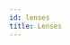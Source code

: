 ```yaml
---
id: lenses
title: Lenses
---
```


<!--
Great! You just learnt about creating positions in a search space.
You might be asking yourself "How can we modify our set positions to explore the search space?"
And this is exactly what we intend to learn in the coming chapter.
Well, partly.
This chapter is going to focus on `Lenses`, which are super awesome getters, setters and more!
CILib makes use of the two optics from the [`monocle`][Monocle-link] library.

- [`Lens`][lens-link]
- [`Prism`][prism-link]

I deeply encourage you to check out [`monocle`][Monocle-link] if you are not familiar with any of the concepts I just mentioned.
The use of these optics is beneficial as they allow us to create a new *mutated* instance while still preserving the original.
Or they may shed light on an instance by *zooming* in and getting/returning data.

<div class="callout callout-danger">

Lenses provide an API that is allows for composition whilst being lawful.
This means that the various optics are well behaved and rules exist that
govern their usage. Furthermore, different optics may be composed together
to create new optics that are the combination of the original optics. This
is obviously only possible if the provided types correctly line up.

Building on the usage of optics in general, we use a mechanism known as
"classy lens" in Haskell. This mechanism prevents invalid usage, by letting
the compiler fail based on the types being used. In the case of ``Entity``,
the compiler would look up instances, using its implicit resolution rules,
to obtain evidence for a typeclass with a given set of types, at compile time.

This provides an additional level of surety, that the data being passed to
a function that requires evidence in order to extract some other piece of
information for a given type. The scala compiler provides the evidence
through the use of its implicit lookup mechanics.

</div>

Now that you understand the motivation for `Lenses` we can start to look at what CILib offers us.
If you are still a bit unclear about optics then the following sections will attempt to clear that up as we go through some examples.
Just one last thing.
You might have picked up that [Gary][link-gary] made reference to something called `Entity`.
Fear not as this will be explained more in detail soon in this chapter and the next chapter, which is all about `Entity`.


## Immutable data

To understand a bit more of the motivation behind lenses here is an excerpt from the [CILib docs][cilib-docs].

<div class="callout callout-danger">

Immutable data is fantastic because it allows anyone to read the contents
of the data and provides the security that the data will not change. In some
cases, however, we would like to "change" some data value. Using immutable
data means that we cannot change the value within a structure, instead we
need to create an updated view of the data with the changes applied. This
updated view creates new data, where the old data is still present and
unchanged. It's recommended that the reader become familiar with
persistent data structures and how they operate. Due to how persistent
data structures update, by only changing the smallest number of references,
the needed speed and efficiency is achieved.

Scala tries to help with respect to immutable data, by providing a convenience
method on all `case class`es called `copy`. In situations where there is a
nesting of case classes, potentially several levels, the updating of a value
on the lower levels results in a bubbling-up process whereby each previous
layer needs to update the reference to the new data in the lower layer.
Although this is not difficult to do, the result is verbose and
extremely cumbersome for the user. It would be nice if this "zooming"
update process was abstracted behind a data structure that would hide and
automate the tedious process.

</div>


## Mem

`Mem` is a data type that represents a particle's memory.
It contains only two pieces information, both which are valuable.
This information being:

- A particle's best `Position`
- A particle's velocity in the form of a `Position`

The `Mem` class is represented with the following definition/constructor:

- `Mem[A](b: Position[A], v: Position[A])`

`Mem` isn't a complex data type at all but it is important to CILib.
We will now see why.

## A Quick Look at Entity

An instance of `Entity` represents a particle with in a search space.
It has the following constructor:

- `Entity[S,A](state: S, pos: Position[A])`

The `state` member value represents the state of a particle.
This in our case is `Mem`, but it would also be possible for you to define your own state if you choose to.
And `pos` a `Position` type to represent the particle's current position.

Now, if you are familiar with the optics laws form [`monocle`][Monocle-link] you might have already picked up on how `Entities` and `Lenses` relate.
Since `Entity` is a product of other classes we would want to be able to *zoom* in on those data types.
For example, if we wanted to get a particle's best position we would have to *zoom* in on its `Mem` value.
This is where `Lenses` come in.

It also might be beneficial to view `Entity` as a collection of information for a particle. It contains a particle's:

- Best position
- Velocity
- Current position

## Classy Lenses

<div class="callout callout-danger">

Based on the normally accepted usage of "classy lenses", the type classes
that expose the lenses are generally prefixed with `Has`.

</div>

So CILib has some classes that expose the lense for us to use.
The reason for this is so that we can define our own functions with the lense.
These *classy lenses* are passed as implicit parameters.
We may make muse of:

- HasMemory
- HasVelocity

The following code is used to create an `Entity` which we will use to explore the class lenses.
Take note of the evaluated `Entity` and its contents.

```scala :invisible
import cilib._
```
```scala :silent

val interval = Interval(-5.12,5.12)^3

val particle = Position.createPosition(interval).map(p => Entity(Mem(p, p.zeroed), p))

val rng = RNG.init(12)
```
```scala
particle.eval(rng)
```

### HasMemory

`HasMemory` contains a `Lens` method that is exposed for use.
By importing CILib we are including the implicits that are defined `HasMemory`.
This allows us to use it in a function were given an `Entity` we may retrieve its best `Position`.

```scala :silent
def foo[S](x: Entity[S,Double])(implicit mem: HasMemory[S,Double]) = mem._memory.get(x.state)
```
```scala
particle.map(p => foo(p)).eval(rng)
```
`_memory` is the `Lens` we are using.

### HasVelocity

`HasVelocity` works the same as `HasMemory`.
The only difference is that it returns the velocity of an `Entity's` state.

```scala :silent
def foo[S](x: Entity[S,Double])(implicit mem: HasVelocity[S,Double]) = mem._velocity.get(x.state)
```
```scala
particle.map(p => foo(p)).eval(rng)
```

### HasCharge and HasPBestStagnation

**Todo**

### Conclusion

The `HasMemory` and `HasVelocity` examples cleared up any confusion you may have had about optics.
We created an `Entity`, called `particle`, and we saw its contents when we evaluated it.
We then used a `Lens` to retrieve a part of the contents.
We could have even used set, or any other method defined in the `Lens` type, to return a new modified result.


## Lenses Object

CILib offers a `Lense` object that contains a few optics that we can readily use.
These optics are not just for `Entities` but also some CILib types we have seen before (yaaay!)
With these optics, we are condensing some of the functions we created earlier in to a single line while adding more functionality (double yaaay!)

All optics within the `Lense` object are prefixed with an underscore to signify that they are indeed an optic.

```scala
_state[S,A]

_position[S,A]

//_vector[A:scalaz.Equal]

_solutionPrism[A]: Prism[Position[A],Solution[A]]

_objectiveLens[A]: Lens[Solution[A],Objective[A]]

_singleObjective[A]: Prism[Objective[A],Single[A]]

_multiObjective[A]: Prism[Objective[A],Multi[A]]

_singleFit[A]: Lens[Single[A],Fit]

_singleFitness[A]: Optional[Position[A], Fit]

_feasible: Prism[Fit,Double]
```

### _state

Will provide a `Lens` that we may use to *zoom* in on the state of an `Entity`.

```scala :invisible
import cilib.{Lenses, _}
```
```scala :silent
val rng = RNG.init(12)
val interval = Interval(-5.12,5.12)^3
val particle = Position.createPosition(interval).map(p => Entity(Mem(p, p.zeroed), p))
```
```scala
val p = particle.eval(rng)
Lenses._state.get(p)
```

### _position

Will provide a `Lens` that we may use to *zoom* in on the position of an `Entity`.

```scala
Lenses._position.get(p)
```

### _vector

Returns the actual position within a `Position` instance.
As of now you have to declare the type being used in the lense.

```scala :silent
val x = cilib.Point[Int](NonEmptyList(2, 4), NonEmptyList(Interval(-5.12, 5.12)))
```
```scala
Lenses._vector[Int].get(x)
```

This lense will not work for `Doubles`.

### _solutionPrism

Will provide a `Prism`.
If the `Position` is a `Solution` is will be returned in `Some`.
Else it's a `Point` and `None` will be returned.

```scala :silent
val rng = RNG.init(12)
val interval = Interval(-5.12,5.12)^3
val e = Eval.unconstrained[NonEmptyList,Double](_.map(x => x * x).suml).eval
val pos = Position.eval(e, Position.createPosition(interval).eval(rng)).eval(rng)
```
```scala
val solution = Lenses._solutionPrism.getOption(pos).get
```

### _objectiveLens

Provides a `Lens` that *zooms* in on the `Objective` of a `Solution`

```scala :silent
val rng = RNG.init(12)
val interval = Interval(-5.12,5.12)^3
val e = Eval.unconstrained[NonEmptyList,Double](_.map(x => x * x).suml).eval
val pos = Position.eval(e, Position.createPosition(interval).eval(rng)).eval(rng)
val solution = Lenses._solutionPrism.getOption(pos).get
```
```scala
val objective = Lenses._objectiveLens.get(solution)
```

### _singleObjective

Provides a `Prism`.
If the `Object` is a `Single` is will be returned in `Some`.
Else it's a `Multi` and `None` will be returned.

```scala :silent
val rng = RNG.init(12)
val interval = Interval(-5.12,5.12)^3
val e = Eval.unconstrained[NonEmptyList,Double](_.map(x => x * x).suml).eval
val pos = Position.eval(e, Position.createPosition(interval).eval(rng)).eval(rng)
val solution = Lenses._solutionPrism.getOption(pos).get
val objective = Lenses._objectiveLens.get(solution)
```
```scala
val single = Lenses._singleObjective.getOption(objective).get
```

### _multiObjective

Works like `_singleObjective` but in favour of the `Multi` type.


### _singleFit

Provides a `Lens` that *zooms* in on the `Fit` of a `Objective`

```scala :silent
val rng = RNG.init(12)
val interval = Interval(-5.12,5.12)^3
val e = Eval.unconstrained[NonEmptyList,Double](_.map(x => x * x).suml).eval
val pos = Position.eval(e, Position.createPosition(interval).eval(rng)).eval(rng)
val solution = Lenses._solutionPrism.getOption(pos).get
val objective = Lenses._objectiveLens.get(solution)
val single = Lenses._singleObjective.getOption(objective).get
```
```scala
val fit = Lenses._singleFit.get(single)
```

### _singleFitness

Will provide a `Prism`.
If the `Position` is a `Solution` its fitness (`Fit`) will be returned in `Some`.
Else it's a `Point` and `None` will be returned.

```scala :silent
val rng = RNG.init(12)
val interval = Interval(-5.12,5.12)^3
val e = Eval.unconstrained[NonEmptyList,Double](_.map(x => x * x).suml).eval
val pos = Position.eval(e, Position.createPosition(interval).eval(rng)).eval(rng)
```
```scala
Lenses._singleFitness.getOption(pos)
```

### _feasible

Will provide a `Prism`.
If the `Fit` is a `Feasible` its fitness will be returned in `Some`.
Else it's a `Infeasible` and `None` will be returned.

```scala :silent
val rng = RNG.init(12)
val interval = Interval(-5.12,5.12)^3
val e = Eval.unconstrained[NonEmptyList,Double](_.map(x => x * x).suml).eval
val pos = Position.eval(e, Position.createPosition(interval).eval(rng)).eval(rng)
val solution = Lenses._solutionPrism.getOption(pos).get
val objective = Lenses._objectiveLens.get(solution)
val single = Lenses._singleObjective.getOption(objective).get
val fit = Lenses._singleFit.get(single)
```
```scala
Lenses._feasible.getOption(fit)
```


## Summary

How great are optics?
They provide us with an easy interface with extracting information.
Not only a for extracting (getting) we can also use other methods such as `set` or `modifyF` to return new instances.

Documentation for the optics types:

- [`Lens`][lens-link]
- [`Prism`][prism-link]

Moving forward, we can begin to see how optics will come in handy when we begin to explore a search space.
In the next chapter we will test our newly acquired skills as we begin to put everything together.

<div class="callout callout-info">
Optics in CILib use `Lens` and `Prism` that allow us *zoom* in on instances to retrieve information or create new instances.
</div>
-->
